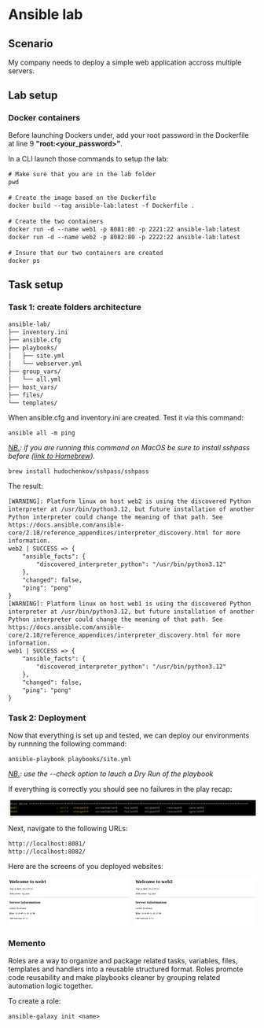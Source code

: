 # Ansible lab

## Scenario
My company needs to deploy a simple web application accross multiple servers.

## Lab setup
### Docker containers
Before launching Dockers under, add your root password in the Dockerfile at line 9 **"root:<your_password>"**.

In a CLI launch those commands to setup the lab:

```
# Make sure that you are in the lab folder
pwd

# Create the image based on the Dockerfile
docker build --tag ansible-lab:latest -f Dockerfile .

# Create the two containers
docker run -d --name web1 -p 8081:80 -p 2221:22 ansible-lab:latest
docker run -d --name web2 -p 8082:80 -p 2222:22 ansible-lab:latest

# Insure that our two containers are created
docker ps
```

## Task setup

### Task 1:  create folders architecture
```
ansible-lab/
├── inventory.ini
├── ansible.cfg
├── playbooks/
│   ├── site.yml
│   └── webserver.yml
├── group_vars/
│   └── all.yml
├── host_vars/
├── files/
└── templates/
```

When ansible.cfg and inventory.ini are created. Test it via this command:
```
ansible all -m ping
```
*<ins>NB.</ins>: if you are running this command on MacOS be sure to install sshpass before ([link to Homebrew](https://brew.sh/)).*
```
brew install hudochenkov/sshpass/sshpass
```

The result:
```
[WARNING]: Platform linux on host web2 is using the discovered Python interpreter at /usr/bin/python3.12, but future installation of another Python interpreter could change the meaning of that path. See https://docs.ansible.com/ansible-
core/2.18/reference_appendices/interpreter_discovery.html for more information.
web2 | SUCCESS => {
    "ansible_facts": {
        "discovered_interpreter_python": "/usr/bin/python3.12"
    },
    "changed": false,
    "ping": "pong"
}
[WARNING]: Platform linux on host web1 is using the discovered Python interpreter at /usr/bin/python3.12, but future installation of another Python interpreter could change the meaning of that path. See https://docs.ansible.com/ansible-
core/2.18/reference_appendices/interpreter_discovery.html for more information.
web1 | SUCCESS => {
    "ansible_facts": {
        "discovered_interpreter_python": "/usr/bin/python3.12"
    },
    "changed": false,
    "ping": "pong"
}
```

### Task 2: Deployment
Now that everything is set up and tested, we can deploy our environments by runnning the following command:

```
ansible-playbook playbooks/site.yml 
```
*<ins>NB.</ins>: use the --check option to lauch a Dry Run of the playbook*

If everything is correctly you should see no failures in the play recap:

![alt text](screenshots/play_recap.png)

Next, navigate to the following URLs:
```
http://localhost:8081/
http://localhost:8082/
```

Here are the screens of you deployed websites:
<div style="display: flex; gap: 10px;">
  <img src="screenshots/web1.png" alt="Website 1" style="width: 49%;">
  <img src="screenshots/web2.png" alt="Website 2" style="width: 49%;">
</div>

### Memento

Roles are a way to organize and package related tasks, variables, files, templates and handlers into a reusable structured format. Roles promote code reusability and make playbooks cleaner by grouping related automation logic together.

To create a role:

```
ansible-galaxy init <name>
```